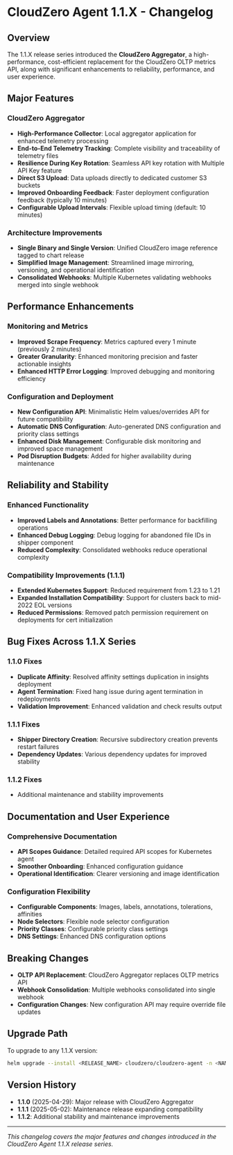 # CloudZero Agent 1.1.X - Changelog

## Overview

The 1.1.X release series introduced the **CloudZero Aggregator**, a high-performance, cost-efficient replacement for the CloudZero OLTP metrics API, along with significant enhancements to reliability, performance, and user experience.

## Major Features

### CloudZero Aggregator
- **High-Performance Collector**: Local aggregator application for enhanced telemetry processing
- **End-to-End Telemetry Tracking**: Complete visibility and traceability of telemetry files
- **Resilience During Key Rotation**: Seamless API key rotation with Multiple API Key feature
- **Direct S3 Upload**: Data uploads directly to dedicated customer S3 buckets
- **Improved Onboarding Feedback**: Faster deployment configuration feedback (typically 10 minutes)
- **Configurable Upload Intervals**: Flexible upload timing (default: 10 minutes)

### Architecture Improvements
- **Single Binary and Single Version**: Unified CloudZero image reference tagged to chart release
- **Simplified Image Management**: Streamlined image mirroring, versioning, and operational identification
- **Consolidated Webhooks**: Multiple Kubernetes validating webhooks merged into single webhook

## Performance Enhancements

### Monitoring and Metrics
- **Improved Scrape Frequency**: Metrics captured every 1 minute (previously 2 minutes)
- **Greater Granularity**: Enhanced monitoring precision and faster actionable insights
- **Enhanced HTTP Error Logging**: Improved debugging and monitoring efficiency

### Configuration and Deployment
- **New Configuration API**: Minimalistic Helm values/overrides API for future compatibility
- **Automatic DNS Configuration**: Auto-generated DNS configuration and priority class settings
- **Enhanced Disk Management**: Configurable disk monitoring and improved space management
- **Pod Disruption Budgets**: Added for higher availability during maintenance

## Reliability and Stability

### Enhanced Functionality
- **Improved Labels and Annotations**: Better performance for backfilling operations
- **Enhanced Debug Logging**: Debug logging for abandoned file IDs in shipper component
- **Reduced Complexity**: Consolidated webhooks reduce operational complexity

### Compatibility Improvements (1.1.1)
- **Extended Kubernetes Support**: Reduced requirement from 1.23 to 1.21
- **Expanded Installation Compatibility**: Support for clusters back to mid-2022 EOL versions
- **Reduced Permissions**: Removed patch permission requirement on deployments for cert initialization

## Bug Fixes Across 1.1.X Series

### 1.1.0 Fixes
- **Duplicate Affinity**: Resolved affinity settings duplication in insights deployment
- **Agent Termination**: Fixed hang issue during agent termination in redeployments
- **Validation Improvement**: Enhanced validation and check results output

### 1.1.1 Fixes
- **Shipper Directory Creation**: Recursive subdirectory creation prevents restart failures
- **Dependency Updates**: Various dependency updates for improved stability

### 1.1.2 Fixes
- Additional maintenance and stability improvements

## Documentation and User Experience

### Comprehensive Documentation
- **API Scopes Guidance**: Detailed required API scopes for Kubernetes agent
- **Smoother Onboarding**: Enhanced configuration guidance
- **Operational Identification**: Clearer versioning and image identification

### Configuration Flexibility
- **Configurable Components**: Images, labels, annotations, tolerations, affinities
- **Node Selectors**: Flexible node selector configuration
- **Priority Classes**: Configurable priority class settings
- **DNS Settings**: Enhanced DNS configuration options

## Breaking Changes

- **OLTP API Replacement**: CloudZero Aggregator replaces OLTP metrics API
- **Webhook Consolidation**: Multiple webhooks consolidated into single webhook
- **Configuration Changes**: New configuration API may require override file updates

## Upgrade Path

To upgrade to any 1.1.X version:

```bash
helm upgrade --install <RELEASE_NAME> cloudzero/cloudzero-agent -n <NAMESPACE> --create-namespace -f configuration.example.yaml --version 1.1.X
```

## Version History

- **1.1.0** (2025-04-29): Major release with CloudZero Aggregator
- **1.1.1** (2025-05-02): Maintenance release expanding compatibility
- **1.1.2**: Additional stability and maintenance improvements

---

*This changelog covers the major features and changes introduced in the CloudZero Agent 1.1.X release series.*